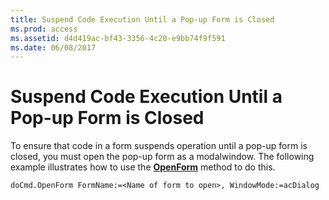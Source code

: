 ```yaml
---
title: Suspend Code Execution Until a Pop-up Form is Closed
ms.prod: access
ms.assetid: d4d419ac-bf43-3356-4c20-e9bb74f9f591
ms.date: 06/08/2017
---
```



# Suspend Code Execution Until a Pop-up Form is Closed

To ensure that code in a form suspends operation until a pop-up form is closed, you must open the pop-up form as a modalwindow. The following example illustrates how to use the **[OpenForm](docmd-openform-method-access.md)** method to do this.


```
doCmd.OpenForm FormName:=<Name of form to open>, WindowMode:=acDialog
```


